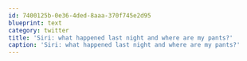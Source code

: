 ```yaml
---
id: 7400125b-0e36-4ded-8aaa-370f745e2d95
blueprint: text
category: twitter
title: 'Siri: what happened last night and where are my pants?'
caption: 'Siri: what happened last night and where are my pants?'
---
```

